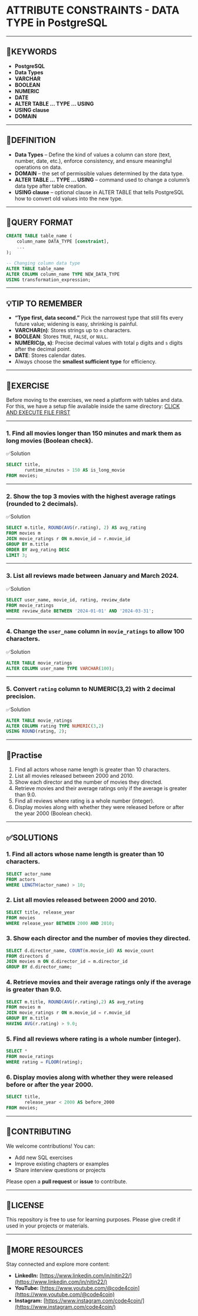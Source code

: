 # ATTRIBUTE CONSTRAINTS - DATA TYPE in PostgreSQL
---
## 🔑KEYWORDS
- **PostgreSQL**
- **Data Types**
- **VARCHAR**
- **BOOLEAN**
- **NUMERIC**
- **DATE**
- **ALTER TABLE ... TYPE ... USING**
- **USING clause**
- **DOMAIN**
---
## 📖DEFINITION
- **Data Types** – Define the kind of values a column can store (text, number, date, etc.), enforce consistency, and ensure meaningful operations on data.
- **DOMAIN** – the set of permissible values determined by the data type.
- **ALTER TABLE … TYPE ... USING** – command used to change a column’s data type after table creation.
- **USING clause** – optional clause in ALTER TABLE that tells PostgreSQL how to convert old values into the new type.
---
## 🧱QUERY FORMAT
```sql
CREATE TABLE table_name (
    column_name DATA_TYPE [constraint],
    ...
);

-- Changing column data type
ALTER TABLE table_name
ALTER COLUMN column_name TYPE NEW_DATA_TYPE
USING transformation_expression;
```
---
## 💡TIP TO REMEMBER
- **“Type first, data second.”** Pick the narrowest type that still fits every future value; widening is easy, shrinking is painful.
- **VARCHAR(n)**: Stores strings up to `n` characters.  
- **BOOLEAN**: Stores `TRUE`, `FALSE`, or `NULL`.  
- **NUMERIC(p, s)**: Precise decimal values with total `p` digits and `s` digits after the decimal point.  
- **DATE**: Stores calendar dates.  
- Always choose the **smallest sufficient type** for efficiency.  

---
## 💪EXERCISE
Before moving to the exercises, we need a platform with tables and data.  
For this, we have a setup file available inside the same directory: [CLICK AND EXECUTE FILE FIRST](https://github.com/code4coin/001-SQL-Structured-Query-Language-/blob/main/001%20SQL%20FOR%20DATA%20ENGINEERS/002%20SAMPLE%20DATA/001%20MOVIE%20DATA.md)

---

### 1. Find all movies longer than 150 minutes and mark them as long movies (Boolean check).
✅Solution
```sql
SELECT title,
       runtime_minutes > 150 AS is_long_movie
FROM movies;
```
---

### 2. Show the top 3 movies with the highest average ratings (rounded to 2 decimals).
✅Solution
```sql
SELECT m.title, ROUND(AVG(r.rating), 2) AS avg_rating
FROM movies m
JOIN movie_ratings r ON m.movie_id = r.movie_id
GROUP BY m.title
ORDER BY avg_rating DESC
LIMIT 3;
```
---

### 3. List all reviews made between January and March 2024.
✅Solution
```sql
SELECT user_name, movie_id, rating, review_date
FROM movie_ratings
WHERE review_date BETWEEN '2024-01-01' AND '2024-03-31';
```
---

### 4. Change the `user_name` column in `movie_ratings` to allow 100 characters.
✅Solution
```sql
ALTER TABLE movie_ratings
ALTER COLUMN user_name TYPE VARCHAR(100);
```

---

### 5. Convert `rating` column to NUMERIC(3,2) with 2 decimal precision.
✅Solution
```sql
ALTER TABLE movie_ratings
ALTER COLUMN rating TYPE NUMERIC(3,2)
USING ROUND(rating, 2);
```

---
## 🧠Practise
1. Find all actors whose name length is greater than 10 characters.  
2. List all movies released between 2000 and 2010.  
3. Show each director and the number of movies they directed.  
4. Retrieve movies and their average ratings only if the average is greater than 9.0.  
5. Find all reviews where rating is a whole number (integer).  
6. Display movies along with whether they were released before or after the year 2000 (Boolean check).  

---
## ✅SOLUTIONS

### 1. Find all actors whose name length is greater than 10 characters.
```sql
SELECT actor_name
FROM actors
WHERE LENGTH(actor_name) > 10;
```

### 2. List all movies released between 2000 and 2010.
```sql
SELECT title, release_year
FROM movies
WHERE release_year BETWEEN 2000 AND 2010;
```

### 3. Show each director and the number of movies they directed.
```sql
SELECT d.director_name, COUNT(m.movie_id) AS movie_count
FROM directors d
JOIN movies m ON d.director_id = m.director_id
GROUP BY d.director_name;
```

### 4. Retrieve movies and their average ratings only if the average is greater than 9.0.
```sql
SELECT m.title, ROUND(AVG(r.rating),2) AS avg_rating
FROM movies m
JOIN movie_ratings r ON m.movie_id = r.movie_id
GROUP BY m.title
HAVING AVG(r.rating) > 9.0;
```

### 5. Find all reviews where rating is a whole number (integer).
```sql
SELECT *
FROM movie_ratings
WHERE rating = FLOOR(rating);
```

### 6. Display movies along with whether they were released before or after the year 2000.
```sql
SELECT title,
       release_year < 2000 AS before_2000
FROM movies;
```

---
## 🤝**CONTRIBUTING** 

We welcome contributions! You can:

- Add new SQL exercises  
- Improve existing chapters or examples  
- Share interview questions or projects  

Please open a **pull request** or **issue** to contribute.

---
## 📄**LICENSE** 

This repository is free to use for learning purposes. Please give credit if used in your projects or materials.

---
## 🔗**MORE RESOURCES** 

Stay connected and explore more content:

- **LinkedIn:** [https://www.linkedin.com/in/nitin22/](https://www.linkedin.com/in/nitin22/)  
- **YouTube:** [https://www.youtube.com/@code4coin](https://www.youtube.com/@code4coin)  
- **Instagram:** [https://www.instagram.com/code4coin/](https://www.instagram.com/code4coin/)  
